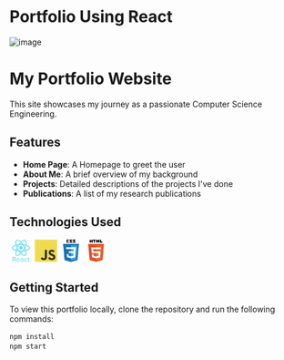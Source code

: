# Portfolio  Using React

![image](https://github.com/user-attachments/assets/c28fcfd3-8752-4a50-ab36-cec805cc5cb3)


# My Portfolio Website

This site showcases my journey as a passionate Computer Science Engineering.

## Features

- **Home Page**: A Homepage to greet the user
- **About Me**: A brief overview of my background
- **Projects**: Detailed descriptions of the projects I've done
- **Publications**: A list of my research publications 

## Technologies Used

<img src="https://raw.githubusercontent.com/devicons/devicon/master/icons/react/react-original-wordmark.svg" alt="React" width="40" height="40"/> 
<img src="https://raw.githubusercontent.com/devicons/devicon/master/icons/javascript/javascript-original.svg" alt="JavaScript" width="40" height="40"/> 
<img src="https://raw.githubusercontent.com/devicons/devicon/master/icons/css3/css3-original-wordmark.svg" alt="CSS" width="40" height="40"/> 
<img src="https://raw.githubusercontent.com/devicons/devicon/master/icons/html5/html5-original-wordmark.svg" alt="HTML" width="40" height="40"/> 


## Getting Started

To view this portfolio locally, clone the repository and run the following commands:

```bash
npm install
npm start
```



